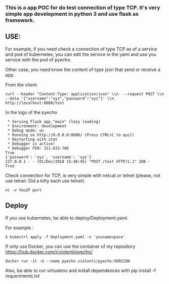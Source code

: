 
### This is a app POC for do test connection of type TCP. It's  very simple app development in python 3 and use flask as framework.

## USE:

For example, if you need check a connection of type TCP as of a service and pod of kubernetes, you can edit the service in the yaml and use you service with the pod of pyecho. 

Other case, you need know the  content of type json that send or receive a app.

From the client: 

` curl --header "Content-Type: application/json" \\n  --request POST \\n  --data '{"username":"xyz","password":"xyz"}' \\n  http://localhost:8080/test `


In the logs of the pyecho

```
 * Serving Flask app "main" (lazy loading)
 * Environment: development
 * Debug mode: on
 * Running on http://0.0.0.0:8080/ (Press CTRL+C to quit)
 * Restarting with stat
 * Debugger is active!
 * Debugger PIN: 311-632-786
True
{'password': 'xyz', 'username': 'xyz'}
127.0.0.1 - - [01/Dec/2018 15:48:45] "POST /test HTTP/1.1" 200 -
True
```
Check connection for TCP, is very simple with netcat or telnet (please, not use telnet. Did a kitty each use telnet).

```
nc -v YouIP port

```

## Deploy

If you use kubernetes, 	be able to deploy/Deployment.yaml.

For example : 

`$ kubectrl apply -f Deployment.yaml -n 'younamespace' `

If only use Docker, you can use the container of my repository https://hub.docker.com/r/violenti/pyecho/

`docker run -it -d --name pyecho violenti/pyecho:VERSION `

Also, be able to run virtualenv and install dependences with pip install -f requeriments.txt 
